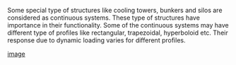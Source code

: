 Some special type of structures like cooling towers, bunkers and silos are considered as continuous systems. These type of structures have importance in their functionality. Some of the continuous systems may have different type of profiles like rectangular, trapezoidal, hyperboloid etc. Their response due to dynamic loading varies for different profiles.

[image](images/01.jpg)
